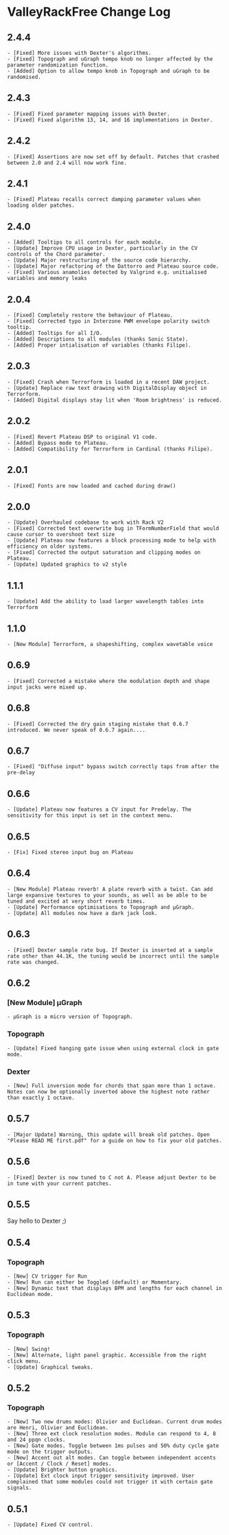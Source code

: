 # ValleyRackFree Change Log

## 2.4.4

    - [Fixed] More issues with Dexter's algorithms.
    - [Fixed] Topograph and uGraph tempo knob no longer affected by the parameter randomization function.
    - [Added] Option to allow tempo knob in Topograph and uGraph to be randomised.

## 2.4.3

    - [Fixed] Fixed parameter mapping issues with Dexter.
    - [Fixed] Fixed algorithm 13, 14, and 16 implementations in Dexter.

## 2.4.2

    - [Fixed] Assertions are now set off by default. Patches that crashed between 2.0 and 2.4 will now work fine.

## 2.4.1

    - [Fixed] Plateau recalls correct damping parameter values when loading older patches.

## 2.4.0

    - [Added] Tooltips to all controls for each module.
    - [Update] Improve CPU usage in Dexter, particularly in the CV controls of the Chord parameter.
    - [Update] Major restructuring of the source code hierarchy.
    - [Update] Major refactoring of the Dattorro and Plateau source code.
    - [Fixed] Various anamolies detected by Valgrind e.g. unitialised variables and memory leaks

## 2.0.4

    - [Fixed] Completely restore the behaviour of Plateau.
    - [Fixed] Corrected typo in Interzone PWM envelope polarity switch tooltip.
    - [Added] Tooltips for all I/O.
    - [Added] Descriptions to all modules (thanks Sonic State).
    - [Added] Proper intialisation of variables (thanks Filipe).

## 2.0.3

    - [Fixed] Crash when Terrorform is loaded in a recent DAW project.
    - [Update] Replace raw text drawing with DigitalDisplay object in Terrorform.
    - [Added] Digital displays stay lit when 'Room brightness' is reduced.

## 2.0.2

    - [Fixed] Revert Plateau DSP to original V1 code.
    - [Added] Bypass mode to Plateau.
    - [Added] Compatibility for Terrorform in Cardinal (thanks Filipe).

## 2.0.1

    - [Fixed] Fonts are now loaded and cached during draw()

## 2.0.0
    
    - [Update] Overhauled codebase to work with Rack V2
    - [Fixed] Corrected text overwrite bug in TFormNumberField that would cause cursor to overshoot text size
    - [Update] Plateau now features a block processing mode to help with efficiency on older systems.
    - [Fixed] Corrected the output saturation and clipping modes on Plateau.
    - [Update] Updated graphics to v2 style 

## 1.1.1

    - [Update] Add the ability to load larger wavelength tables into Terrorform

## 1.1.0

    - [New Module] Terrorform, a shapeshifting, complex wavetable voice

## 0.6.9

    - [Fixed] Corrected a mistake where the modulation depth and shape input jacks were mixed up.

## 0.6.8

    - [Fixed] Corrected the dry gain staging mistake that 0.6.7 introduced. We never speak of 0.6.7 again....

## 0.6.7

    - [Fixed] "Diffuse input" bypass switch correctly taps from after the pre-delay

## 0.6.6

    - [Update] Plateau now features a CV input for Predelay. The sensitivity for this input is set in the context menu.

## 0.6.5

    - [Fix] Fixed stereo input bug on Plateau

## 0.6.4

    - [New Module] Plateau reverb! A plate reverb with a twist. Can add large expansive textures to your sounds, as well as be able to be tuned and excited at very short reverb times.
    - [Update] Performance optimisations to Topograph and µGraph.
    - [Update] All modules now have a dark jack look.

## 0.6.3

    - [Fixed] Dexter sample rate bug. If Dexter is inserted at a sample rate other than 44.1K, the tuning would be incorrect until the sample rate was changed.

## 0.6.2

### [New Module] µGraph

    - µGraph is a micro version of Topograph.

### Topograph

    - [Update] Fixed hanging gate issue when using external clock in gate mode.

### Dexter

    - [New] Full inversion mode for chords that span more than 1 octave. Notes can now be optionally inverted above the highest note rather than exactly 1 octave.

## 0.5.7

    - [Major Update] Warning, this update will break old patches. Open "Please READ ME first.pdf" for a guide on how to fix your old patches.

## 0.5.6

    - [Fixed] Dexter is now tuned to C not A. Please adjust Dexter to be in tune with your current patches.

## 0.5.5

Say hello to Dexter ;)

## 0.5.4

### Topograph

    - [New] CV trigger for Run
    - [New] Run can either be Toggled (default) or Momentary.
    - [New] Dynamic text that displays BPM and lengths for each channel in Euclidean mode.

## 0.5.3

### Topograph

    - [New] Swing!
    - [New] Alternate, light panel graphic. Accessible from the right click menu.
    - [Update] Graphical tweaks.

## 0.5.2

### Topograph

    - [New] Two new drums modes: Olivier and Euclidean. Current drum modes are Henri, Olivier and Euclidean.
    - [New] Three ext clock resolution modes. Module can respond to 4, 8 and 24 ppqn clocks.
    - [New] Gate modes. Toggle between 1ms pulses and 50% duty cycle gate mode on the trigger outputs.
    - [New] Accent out alt modes. Can toggle between independent accents or [Accent / Clock / Reset] modes.
    - [Update] Brighter button graphics.
    - [Update] Ext clock input trigger sensitivity improved. User complained that some modules could not trigger it with certain gate signals.

## 0.5.1

    - [Update] Fixed CV control.
